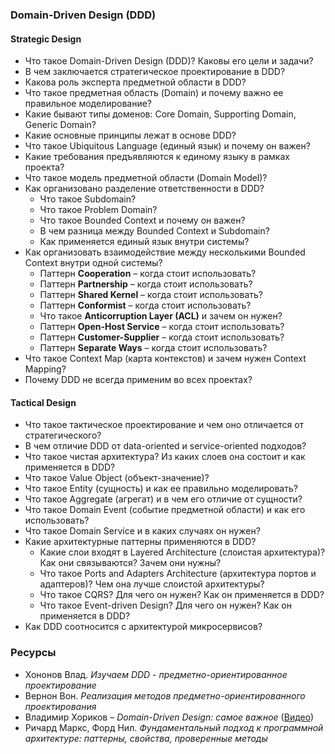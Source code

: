 ### Domain-Driven Design (DDD)

#### **Strategic Design**
- Что такое Domain-Driven Design (DDD)? Каковы его цели и задачи?
- В чем заключается стратегическое проектирование в DDD?
- Какова роль эксперта предметной области в DDD?
- Что такое предметная область (Domain) и почему важно ее правильное моделирование?
- Какие бывают типы доменов: Core Domain, Supporting Domain, Generic Domain?
- Какие основные принципы лежат в основе DDD?
- Что такое Ubiquitous Language (единый язык) и почему он важен?
- Какие требования предъявляются к единому языку в рамках проекта?
- Что такое модель предметной области (Domain Model)?
- Как организовано разделение ответственности в DDD?
  - Что такое Subdomain?
  - Что такое Problem Domain?
  - Что такое Bounded Context и почему он важен?
  - В чем разница между Bounded Context и Subdomain?
  - Как применяется единый язык внутри системы?
- Как организовать взаимодействие между несколькими Bounded Context внутри одной системы?
  - Паттерн **Cooperation** – когда стоит использовать?
  - Паттерн **Partnership** – когда стоит использовать?
  - Паттерн **Shared Kernel** – когда стоит использовать?
  - Паттерн **Conformist** – когда стоит использовать?
  - Что такое **Anticorruption Layer (ACL)** и зачем он нужен?
  - Паттерн **Open-Host Service** – когда стоит использовать?
  - Паттерн **Customer-Supplier** – когда стоит использовать?
  - Паттерн **Separate Ways** – когда стоит использовать?
- Что такое Context Map (карта контекстов) и зачем нужен Context Mapping?
- Почему DDD не всегда применим во всех проектах?

#### **Tactical Design**
- Что такое тактическое проектирование и чем оно отличается от стратегического?
- В чем отличие DDD от data-oriented и service-oriented подходов?
- Что такое чистая архитектура? Из каких слоев она состоит и как применяется в DDD?
- Что такое Value Object (объект-значение)?
- Что такое Entity (сущность) и как ее правильно моделировать?
- Что такое Aggregate (агрегат) и в чем его отличие от сущности?
- Что такое Domain Event (событие предметной области) и как его использовать?
- Что такое Domain Service и в каких случаях он нужен?
- Какие архитектурные паттерны применяются в DDD?
  - Какие слои входят в Layered Architecture (слоистая архитектура)? Как они связываются? Зачем они нужны?
  - Что такое Ports and Adapters Architecture (архитектура портов и адаптеров)? Чем она лучше слоистой архитектуры?
  - Что такое CQRS? Для чего он нужен? Как он применяется в DDD?
  - Что такое Event-driven Design? Для чего он нужен? Как он применяется в DDD?
- Как DDD соотносится с архитектурой микросервисов?

### **Ресурсы**
- Хононов Влад. *Изучаем DDD - предметно-ориентированное проектирование*
- Вернон Вон. *Реализация методов предметно-ориентированного проектирования*
- Владимир Хориков – *Domain-Driven Design: самое важное* ([Видео](https://www.youtube.com/watch?v=JOy_SNK3qj4))
- Ричард Маркс, Форд Нил. *Фундаментальный подход к программной архитектуре: паттерны, свойства, проверенные методы*
